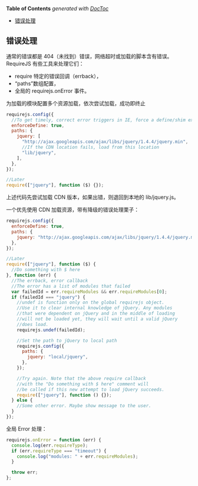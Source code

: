 <!-- START doctoc generated TOC please keep comment here to allow auto update -->
<!-- DON'T EDIT THIS SECTION, INSTEAD RE-RUN doctoc TO UPDATE -->
**Table of Contents**  *generated with [DocToc](https://github.com/thlorenz/doctoc)*

- [错误处理](#%E9%94%99%E8%AF%AF%E5%A4%84%E7%90%86)

<!-- END doctoc generated TOC please keep comment here to allow auto update -->

## 错误处理

通常的错误都是 404（未找到）错误，网络超时或加载的脚本含有错误。RequireJS 有些工具来处理它们：

- require 特定的错误回调（errback），
- “paths”数组配置，
- 全局的 requirejs.onError 事件。

为加载的模块配置多个资源加载，依次尝试加载，成功即终止

```js
requirejs.config({
  //To get timely, correct error triggers in IE, force a define/shim exports check.
  enforceDefine: true,
  paths: {
    jquery: [
      "http://ajax.googleapis.com/ajax/libs/jquery/1.4.4/jquery.min",
      //If the CDN location fails, load from this location
      "lib/jquery",
    ],
  },
});

//Later
require(["jquery"], function ($) {});
```

上述代码先尝试加载 CDN 版本，如果出错，则退回到本地的 lib/jquery.js。

一个优先使用 CDN 加载资源，带有降级的错误处理栗子：

```js
requirejs.config({
  enforceDefine: true,
  paths: {
    jquery: "http://ajax.googleapis.com/ajax/libs/jquery/1.4.4/jquery.min",
  },
});

//Later
require(["jquery"], function ($) {
  //Do something with $ here
}, function (err) {
  //The errback, error callback
  //The error has a list of modules that failed
  var failedId = err.requireModules && err.requireModules[0];
  if (failedId === "jquery") {
    //undef is function only on the global requirejs object.
    //Use it to clear internal knowledge of jQuery. Any modules
    //that were dependent on jQuery and in the middle of loading
    //will not be loaded yet, they will wait until a valid jQuery
    //does load.
    requirejs.undef(failedId);

    //Set the path to jQuery to local path
    requirejs.config({
      paths: {
        jquery: "local/jquery",
      },
    });

    //Try again. Note that the above require callback
    //with the "Do something with $ here" comment will
    //be called if this new attempt to load jQuery succeeds.
    require(["jquery"], function () {});
  } else {
    //Some other error. Maybe show message to the user.
  }
});
```

全局 Error 处理：

```js
requirejs.onError = function (err) {
  console.log(err.requireType);
  if (err.requireType === "timeout") {
    console.log("modules: " + err.requireModules);
  }

  throw err;
};
```
